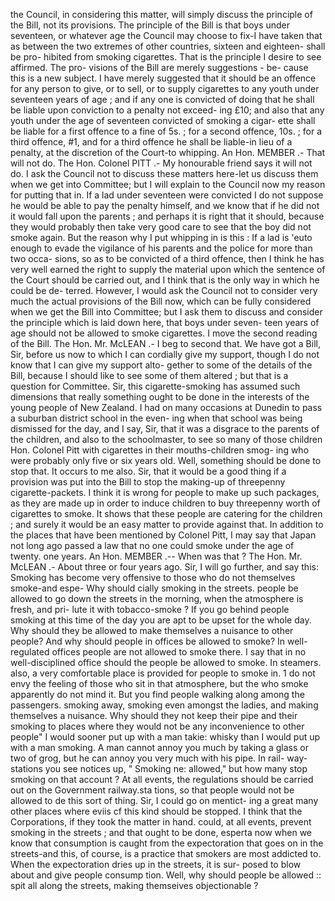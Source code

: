 the Council, in considering this matter, will simply discuss the principle of the Bill, not its provisions. The principle of the Bill is that boys under seventeen, or whatever age the Council may choose to fix-I have taken that as between the two extremes of other countries, sixteen and eighteen- shall be pro- hibited from smoking cigarettes. That is the principle I desire to see affirmed. The pro- visions of the Bill are merely suggestions - be- cause this is a new subject. I have merely suggested that it should be an offence for any person to give, or to sell, or to supply cigarettes to any youth under seventeen years of age ; and if any one is convicted of doing that he shall be liable upon conviction to a penalty not exceed- ing £10; and also that any youth under the age of seventeen convicted of smoking a cigar- ette shall be liable for a first offence to a fine of 5s. ; for a second offence, 10s. ; for a third offence, #1, and for a third offence he shall be liable-in lieu of a penalty, at the discretion of the Court-to whipping. An Hon. MEMBER .- That will not do. The Hon. Colonel PITT .- My honourable friend says it will not do. I ask the Council not to discuss these matters here-let us discuss them when we get into Committee; but I will explain to the Council now my reason for putting that in. If a lad under seventeen were convicted I do not suppose he would be able to pay the penalty himself, and we know that if he did not it would fall upon the parents ; and perhaps it is right that it should, because they would probably then take very good care to see that the boy did not smoke again. But the reason why I put whipping in is this : If a lad is 'euto enough to evade the vigilance of his parents and the police for more than two occa- sions, so as to be convicted of a third offence, then I think he has very well earned the right to supply the material upon which the sentence of the Court should be carried out, and I think that is the only way in which he could be de- terred. However, I would ask the Council not to consider very much the actual provisions of the Bill now, which can be fully considered when we get the Bill into Committee; but I ask them to discuss and consider the principle which is laid down here, that boys under seven- teen years of age should not be allowed to smoke cigarettes. I move the second reading of the Bill. The Hon. Mr. McLEAN .- I beg to second that. We have got a Bill, Sir, before us now to which I can cordially give my support, though I do not know that I can give my support alto- gether to some of the details of the Bill, because I should like to see some of them altered ; but that is a question for Committee. Sir, this cigarette-smoking has assumed such dimensions that really something ought to be done in the interests of the young people of New Zealand. I had on many occasions at Dunedin to pass a suburban district school in the even- ing when that school was being dismissed for the day, and I say, Sir, that it was a disgrace to the parents of the children, and also to the schoolmaster, to see so many of those children Hon. Colonel Pitt with cigarettes in their mouths-children smog- ing who were probably only five or six years old. Well, something should be done to stop that. It occurs to me also. Sir, that it would be a good thing if a provision was put into the Bill to stop the making-up of threepenny cigarette-packets. I think it is wrong for people to make up such packages, as they are made up in order to induce children to buy threepenny worth of cigarettes to smoke. It shows that these people are catering for the children ; and surely it would be an easy matter to provide against that. In addition to the places that have been mentioned by Colonel Pitt, I may say that Japan not long ago passed a law that no one could smoke under the age of twenty. one years. An Hon. MEMBER .-- When was that ? The Hon. Mr. McLEAN .- About three or four years ago. Sir, I will go further, and say this: Smoking has become very offensive to those who do not themselves smoke-and espe- Why should cially smoking in the streets. people be allowed to go down the streets in the morning, when the atmosphere is fresh, and pri- lute it with tobacco-smoke ? If you go behind people smoking at this time of the day you are apt to be upset for the whole day. Why should they be allowed to make themselves a nuisance to other people? And why should people in offices be allowed to smoke? In well-regulated offices people are not allowed to smoke there. I say that in no well-disciplined office should the people be allowed to smoke. In steamers. also, a very comfortable place is provided for people to smoke in. 1 do not envy the feeling of those who sit in that atmosphere, but the who smoke apparently do not mind it. But you find people walking along among the passengers. smoking away, smoking even amongst the ladies, and making themselves a nuisance. Why should they not keep their pipe and their smoking to places where they would not be any inconvenience to other people" I would sooner put up with a man takie: whisky than I would put up with a man smoking. A man cannot annoy you much by taking a glass or two of grog, but he can annoy you very much with his pipe. In rail- way-stations you see notices up, " Smoking ne: allowed," but how many stop smoking on that account ? At all events, the regulations should be carried out on the Government railway.sta tions, so that people would not be allowed to de this sort of thing. Sir, I could go on mentict- ing a great many other places where eviis cf this kind should be stopped. I think that the Corporations, if they took the matter in hand. could, at all events, prevent smoking in the streets ; and that ought to be done, esperta now when we know that consumption is caught from the expectoration that goes on in the streets-and this, of course, is a practice that smokers are most addicted to. When the expectoration dries up in the streets, it is sur- posed to blow about and give people consump tion. Well, why should people be allowed :: spit all along the streets, making themseives objectionable ? 
